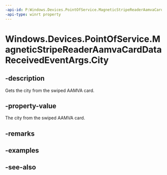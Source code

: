 ----api-id: P:Windows.Devices.PointOfService.MagneticStripeReaderAamvaCardDataReceivedEventArgs.City
-api-type: winrt property
---<!-- Property syntaxpublic string City { get; }--># Windows.Devices.PointOfService.MagneticStripeReaderAamvaCardDataReceivedEventArgs.City## -descriptionGets the city from the swiped AAMVA card.## -property-valueThe city from the swiped AAMVA card.## -remarks## -examples## -see-also